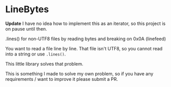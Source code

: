 # LineBytes
**Update** I have no idea how to implement this as an iterator, so this project is on pause until then.

.lines() for non-UTF8 files by reading bytes and breaking on 0x0A (linefeed)

You want to read a file line by line.
That file isn't UTF8, so you cannot read into a string or use `.lines()`. 

This little library solves that problem.

This is something I made to solve my own problem, so if you have any requirements / want to improve it please submit a PR.
